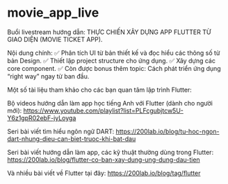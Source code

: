 # movie_app_live

Buổi livestream hướng dẫn: THỰC CHIẾN XÂY DỰNG APP FLUTTER TỪ GIAO DIỆN (MOVIE TICKET APP).

Nội dung chính:
✅ Phân tích UI từ bản thiết kế và đọc hiểu các thông số từ bản Design.
✅ Thiết lập project structure cho ứng dụng.
✅ Xây dựng các core component.
✅ Còn được bonus thêm topic: Cách phát triển ứng dụng “right way” ngay từ ban đầu.

Một số tài liệu tham khảo cho các bạn quan tâm lập trình Flutter:

Bộ videos hướng dẫn làm app học tiếng Anh với Flutter (dành cho người mới):
https://www.youtube.com/playlist?list=PLFcgubjtcw5U-Y6z1gpR02ebF-jyLoyga

Seri bài viết tìm hiểu ngôn ngữ DART:
https://200lab.io/blog/tu-hoc-ngon-dart-nhung-dieu-can-biet-truoc-khi-bat-dau

Seri bài viết hướng dẫn làm app, các kỹ thuật thường dùng trong Flutter:
https://200lab.io/blog/flutter-co-ban-xay-dung-ung-dung-dau-tien

Và nhiều bài viết về Flutter tại đây:
https://200lab.io/blog/tag/flutter
